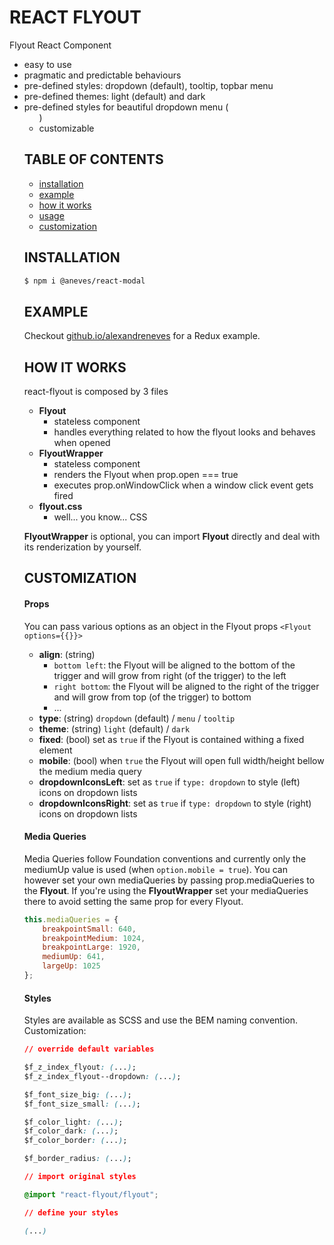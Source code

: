 # REACT FLYOUT

Flyout React Component

+ easy to use
+ pragmatic and predictable behaviours
+ pre-defined styles: dropdown (default), tooltip, topbar menu
+ pre-defined themes: light (default) and dark
+ pre-defined styles for beautiful dropdown menu (<ul>)
+ customizable



## TABLE OF CONTENTS

+ [installation](#installation)
+ [example](#example)
+ [how it works](#how-it-works)
+ [usage](#usage)
+ [customization](#customization)



## INSTALLATION

```sh
$ npm i @aneves/react-modal
```



## EXAMPLE

Checkout [github.io/alexandreneves](http://alexandreneves.github.io/) for a Redux example.




## HOW IT WORKS

react-flyout is composed by 3 files
+ **Flyout**
    + stateless component
    + handles everything related to how the flyout looks and behaves when opened
+ **FlyoutWrapper**
    + stateless component
    + renders the Flyout when prop.open === true
    + executes prop.onWindowClick when a window click event gets fired
+ **flyout.css**
    + well... you know... CSS

**FlyoutWrapper** is optional, you can import **Flyout** directly and deal with its renderization by yourself.



## CUSTOMIZATION

#### Props

You can pass various options as an object in the Flyout props `<Flyout options={{}}>`

+ **align**: (string)
    *   `bottom left`: the Flyout will be aligned to the bottom of the trigger and will grow from right (of the trigger) to the left
    *   `right bottom`: the Flyout will be aligned to the right of the trigger and will grow from top (of the trigger) to bottom
    *   ...
+ **type**: (string) `dropdown` (default) / `menu` / `tooltip`
+ **theme**: (string) `light` (default) / `dark`
+ **fixed**: (bool) set as `true` if the Flyout is contained withing a fixed element
+ **mobile**: (bool) when `true` the Flyout will open full width/height bellow the medium media query
+ **dropdownIconsLeft**: set as `true` if `type: dropdown` to style (left) icons on dropdown lists
+ **dropdownIconsRight**: set as `true` if `type: dropdown` to style (right) icons on dropdown lists

#### Media Queries

Media Queries follow Foundation conventions and currently only the mediumUp value is used (when `option.mobile = true`).
You can however set your own mediaQueries by passing prop.mediaQueries to the **Flyout**.
If you're using the **FlyoutWrapper** set your mediaQueries there to avoid setting the same prop for every Flyout.

```javascript
this.mediaQueries = {
    breakpointSmall: 640,
    breakpointMedium: 1024,
    breakpointLarge: 1920,
    mediumUp: 641,
    largeUp: 1025
};
```

#### Styles

Styles are available as SCSS and use the BEM naming convention.
Customization:

```css
// override default variables

$f_z_index_flyout: (...);
$f_z_index_flyout--dropdown: (...);

$f_font_size_big: (...);
$f_font_size_small: (...);

$f_color_light: (...);
$f_color_dark: (...);
$f_color_border: (...);

$f_border_radius: (...);

// import original styles

@import "react-flyout/flyout";

// define your styles

(...)
```
